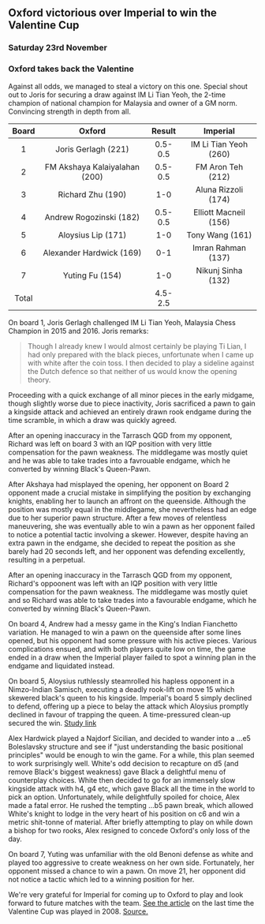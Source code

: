 ## Oxford victorious over Imperial to win the Valentine Cup

### Saturday 23rd November
### Oxford takes back the Valentine 

Against all odds, we managed to steal a victory on this one. Special shout out to Joris for securing a draw against IM Li Tian Yeoh, the 2-time champion of national champion for Malaysia and owner of a GM norm. Convincing strength in depth from all.

| Board |            Oxford             | Result  |        Imperial        |
|:-----:|:-----------------------------:|:-------:|:----------------------:|
|   1   |      Joris Gerlagh (221)      | 0.5-0.5 | IM Li Tian Yeoh (260)  |
|   2   | FM Akshaya Kalaiyalahan (200) | 0.5-0.5 |   FM Aron Teh (212)    |
|   3   |       Richard Zhu (190)       |   1-0   |  Aluna Rizzoli (174)   |
|   4   |    Andrew Rogozinski (182)    | 0.5-0.5 | Elliott Macneil  (156) |
|   5   |      Aloysius Lip (171)       |   1-0   |    Tony Wang (161)     |
|   6   |   Alexander Hardwick (169)    |   0-1   |   Imran Rahman (137)   |
|   7   |        Yuting Fu (154)        |   1-0   |   Nikunj Sinha (132)   |
| Total |                               | 4.5-2.5 |                        |

On board 1, Joris Gerlagh challenged IM Li Tian Yeoh, Malaysia Chess Champion in 2015 and 2016. Joris remarks:

> Though I already knew I would almost certainly be playing Ti Lian, I had only prepared with the black pieces, unfortunate when I came up with white after the coin toss. I then decided to play a sideline against the Dutch defence so that neither of us would know the opening theory.

Proceeding with a quick exchange of all minor pieces in the early midgame, though slightly worse due to piece inactivity, Joris sacrificed a pawn to gain a kingside attack and achieved an entirely drawn rook endgame during the time scramble, in which a draw was quickly agreed.

After an opening inaccuracy in the Tarrasch QGD from my opponent, Richard was left on board 3 with an IQP position with very little compensation for the pawn weakness. The middlegame was mostly quiet and he was able to take trades into a favrouable endgame, which he converted by winning Black's Queen-Pawn.

After Akshaya had misplayed the opening, her opponent on Board 2 opponent made a crucial mistake in simplifying the position by exchanging knights, enabling her to launch an affront on the queenside. Although the position was mostly equal in the middlegame, she nevertheless had an edge due to her superior pawn structure. After a few moves of relentless maneuvering, she was eventually able to win a pawn as her opponent failed to notice a potential tactic involving a skewer. However, despite having an extra pawn in the endgame, she decided to repeat the position as she barely had 20 seconds left, and her opponent was defending excellently, resulting in a perpetual. 

After an opening inaccuracy in the Tarrasch QGD from my opponent, Richard's oppoonent was left with an IQP position with very little compensation for the pawn weakness. The middlegame was mostly quiet and so Richard was able to take trades into a favourable endgame, which he converted by winning Black's Queen-Pawn.

On board 4, Andrew had a messy game in the King's Indian Fianchetto variation. He managed to win a pawn on the queenside after some lines opened, but his opponent had some pressure with his active pieces. Various complications ensued, and with both players quite low on time, the game ended in a draw when the Imperial player failed to spot a winning plan in the endgame and liquidated instead.

On board 5, Aloysius ruthlessly steamrolled his hapless opponent in a Nimzo-Indian Samisch, executing a deadly rook-lift on move 15 which skewered black's queen to his kingside. Imperial's board 5 simply declined to defend, offering up a piece to belay the attack which Aloysius promptly declined in favour of trapping the queen. A time-pressured clean-up secured the win. [Study link](https://lichess.org/study/UuqkigYF/EHV7RKKg)

Alex Hardwick played a Najdorf Sicilian, and decided to wander into a ...e5 Boleslavsky structure and see if "just understanding the basic positional principles" would be enough to win the game. For a while, this plan seemed to work surprisingly well. White's odd decision to recapture on d5 (and remove Black's biggest weakness) gave Black a delightful menu of counterplay choices. White then decided to go for an immensely slow kingside attack with h4, g4 etc, which gave Black all the time in the world to pick an option. Unfortunately, while delightfully spoiled for choice, Alex made a fatal error. He rushed the tempting ...b5 pawn break, which allowed White's knight to lodge in the very heart of his position on c6 and win a metric shit-tonne of material. After briefly attempting to play on while down a bishop for two rooks, Alex resigned to concede Oxford's only loss of the day.

On board 7, Yuting was unfamiliar with the old Benoni defense as white and played too aggressive to create weakness on her own side. Fortunately, her opponent missed a chance to win a pawn. On move 21, her opponent did not notice a tactic which led to a winning position for her.

We're very grateful for Imperial for coming up to Oxford to play and look forward to future matches with the team. [See the article](../images/valentines.png) on the last time the Valentine Cup was played in 2008. [Source.](https://issuu.com/rspall/docs/2008_1400_a)


<Grid photos='../images/imperial1.jpg,../images/imperial2.jpg,../images/imperial3_3,4.jpg' enableLightbox=true ratio='4,3'/>